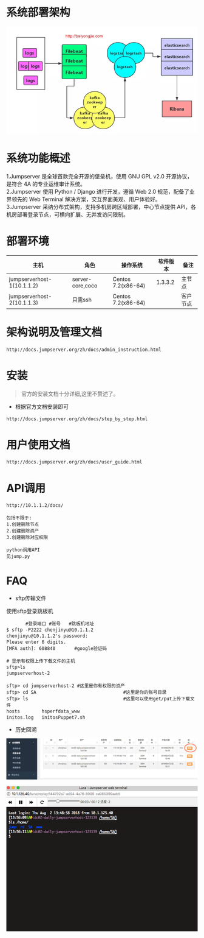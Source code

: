 # 系统部署架构
![image](https://github.com/jinyuchen724/linux-base/blob/master/9.日志平台/1.png)

# 系统功能概述

1.Jumpserver 是全球首款完全开源的堡垒机，使用 GNU GPL v2.0 开源协议，是符合 4A 的专业运维审计系统。  
2.Jumpserver 使用 Python / Django 进行开发，遵循 Web 2.0 规范，配备了业界领先的 Web Terminal 解决方案，交互界面美观、用户体验好。  
3.Jumpserver 采纳分布式架构，支持多机房跨区域部署，中心节点提供 API，各机房部署登录节点，可横向扩展、无并发访问限制。  

# 部署环境

| 主机   |   角色   |   操作系统 |   软件版本  |    备注  |
| ------ | ----- | ----- | ------- | ------ |
| jumpserverhost-1(10.1.1.2)  | server-core,coco | Centos 7.2(x86-64) | 1.3.3.2  |  主节点|
| jumpserverhost-2(10.1.1.3)  | 只需ssh | Centos 7.2(x86-64) |   |  客户节点|

# 架构说明及管理文档

```
http://docs.jumpserver.org/zh/docs/admin_instruction.html
```

# 安装

> 官方的安装文档十分详细,这里不赘述了。
- 根据官方文档安装即可

```
http://docs.jumpserver.org/zh/docs/step_by_step.html
```

# 用户使用文档

```
http://docs.jumpserver.org/zh/docs/user_guide.html
```

# API调用


```
http://10.1.1.2/docs/

包括不限于:
1.创建删除节点
2.创建删除资产
3.创建删除对应权限

python调用API
见jump.py
```

# FAQ

- sftp传输文件

使用sftp登录跳板机

```
       #登录端口 #账号   #跳板机地址
$ sftp -P2222 chenjinyu@10.1.1.2
chenjinyu@10.1.1.2's password: 
Please enter 6 digits.
[MFA auth]: 608840       #google验证码

# 显示有权限上传下载文件的主机
sftp>ls
jumpserverhost-2

sftp> cd jumpserverhost-2 #这里是你有权限的资产
sftp> cd SA                                #这里是你的账号目录
sftp> ls                                   #这里可以使用get/put上传下载文件
hosts        hsperfdata_www                                                                                       
initos.log   initosPuppet7.sh                                                                                     
```

- 历史回溯

![image](https://github.com/jinyuchen724/linux-base/blob/master/8.jumpserver/jump1.png)

![image](https://github.com/jinyuchen724/linux-base/blob/master/8.jumpserver/jump2.png)

